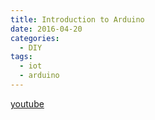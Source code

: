 ```yaml
---
title: Introduction to Arduino
date: 2016-04-20
categories:
  - DIY
tags:
  - iot
  - arduino
---
```


[youtube](www.youtube.com)

